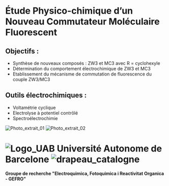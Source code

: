 # Étude Physico-chimique d’un Nouveau Commutateur Moléculaire Fluorescent

## Objectifs :

- Synthèse de nouveaux composés : ZW3 et MC3 avec R = cyclohexyle
- Détermination du comportement électrochimique de ZW3 et MC3
- Etablissement du mécanisme de commutation de fluorescence du couple ZW3/MC3


## Outils électrochimiques : 

- Voltamétrie cyclique
- Electrolyse à potentiel contrôlé
- Spectroélectrochimie



![Photo_extrait_01](https://user-images.githubusercontent.com/91669852/179369050-89b0f53e-13ef-4efe-834f-d3cbba799ec4.PNG) ![Photo_extrait_02](https://user-images.githubusercontent.com/91669852/179369032-720c8494-9f1f-4f04-8ba6-699942878bb8.png)


# ![Logo_UAB](https://user-images.githubusercontent.com/91669852/178108629-4548c04b-b896-46c2-b25a-14c8fda216ee.png) Université Autonome de Barcelone   ![drapeau_catalogne](https://user-images.githubusercontent.com/91669852/178108715-548f4103-60d6-4a07-abfa-30400ef46b60.jpg)
**Groupe de recherche "Electroquimica, Fotoquimica i Reactivitat Organica - GEFRO"**
